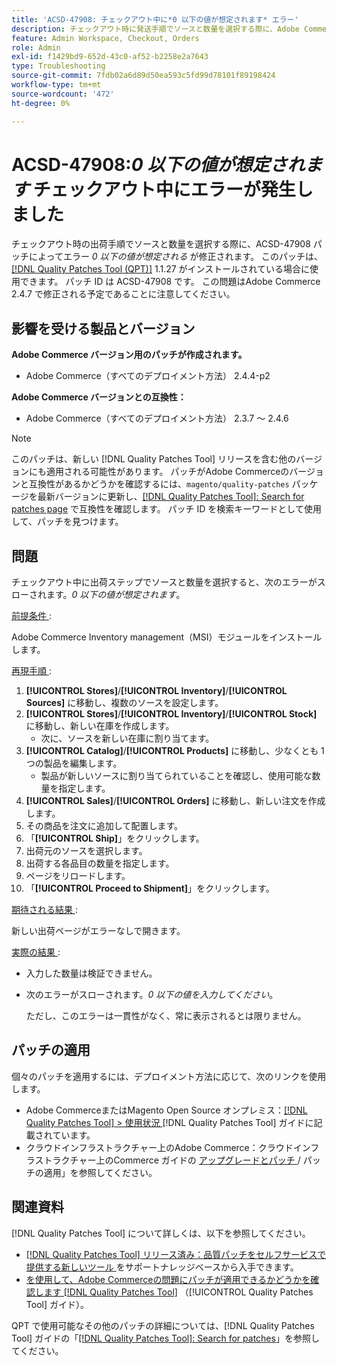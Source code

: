 ```yaml
---
title: 'ACSD-47908: チェックアウト中に*0 以下の値が想定されます* エラー'
description: チェックアウト時に発送手順でソースと数量を選択する際に、Adobe Commerceエラー*0 以下の値が想定されます*を修正するために ACSD-47908 パッチを適用してください。
feature: Admin Workspace, Checkout, Orders
role: Admin
exl-id: f1429bd9-652d-43c0-af52-b2258e2a7643
type: Troubleshooting
source-git-commit: 7fdb02a6d89d50ea593c5fd99d78101f89198424
workflow-type: tm+mt
source-wordcount: '472'
ht-degree: 0%

---
```


# ACSD-47908:*0 以下の値が想定されます* チェックアウト中にエラーが発生しました

チェックアウト時の出荷手順でソースと数量を選択する際に、ACSD-47908 パッチによってエラー *0 以下の値が想定される* が修正されます。 このパッチは、[[!DNL Quality Patches Tool (QPT)]](https://experienceleague.adobe.com/en/docs/commerce-operations/tools/quality-patches-tool/quality-patches-tool-to-self-serve-quality-patches) 1.1.27 がインストールされている場合に使用できます。 パッチ ID は ACSD-47908 です。 この問題はAdobe Commerce 2.4.7 で修正される予定であることに注意してください。

## 影響を受ける製品とバージョン

**Adobe Commerce バージョン用のパッチが作成されます。**

* Adobe Commerce（すべてのデプロイメント方法） 2.4.4-p2

**Adobe Commerce バージョンとの互換性：**

* Adobe Commerce（すべてのデプロイメント方法） 2.3.7 ～ 2.4.6

>[!NOTE]
>
>このパッチは、新しい [!DNL Quality Patches Tool] リリースを含む他のバージョンにも適用される可能性があります。 パッチがAdobe Commerceのバージョンと互換性があるかどうかを確認するには、`magento/quality-patches` パッケージを最新バージョンに更新し、[[!DNL Quality Patches Tool]: Search for patches page](https://experienceleague.adobe.com/tools/commerce-quality-patches/index.html) で互換性を確認します。 パッチ ID を検索キーワードとして使用して、パッチを見つけます。

## 問題

チェックアウト中に出荷ステップでソースと数量を選択すると、次のエラーがスローされます。*0 以下の値が想定されます*。

<u> 前提条件 </u>:

Adobe Commerce Inventory management（MSI）モジュールをインストールします。

<u> 再現手順 </u>:

1. **[!UICONTROL Stores]**/**[!UICONTROL Inventory]**/**[!UICONTROL Sources]** に移動し、複数のソースを設定します。
1. **[!UICONTROL Stores]**/**[!UICONTROL Inventory]**/**[!UICONTROL Stock]** に移動し、新しい在庫を作成します。
   * 次に、ソースを新しい在庫に割り当てます。
1. **[!UICONTROL Catalog]**/**[!UICONTROL Products]** に移動し、少なくとも 1 つの製品を編集します。
   * 製品が新しいソースに割り当てられていることを確認し、使用可能な数量を指定します。
1. **[!UICONTROL Sales]**/**[!UICONTROL Orders]** に移動し、新しい注文を作成します。
1. その商品を注文に追加して配置します。
1. 「**[!UICONTROL Ship]**」をクリックします。
1. 出荷元のソースを選択します。
1. 出荷する各品目の数量を指定します。
1. ページをリロードします。
1. 「**[!UICONTROL Proceed to Shipment]**」をクリックします。

<u> 期待される結果 </u>:

新しい出荷ページがエラーなしで開きます。

<u> 実際の結果 </u>:

* 入力した数量は検証できません。
* 次のエラーがスローされます。*0 以下の値を入力してください*。

  ただし、このエラーは一貫性がなく、常に表示されるとは限りません。

## パッチの適用

個々のパッチを適用するには、デプロイメント方法に応じて、次のリンクを使用します。

* Adobe CommerceまたはMagento Open Source オンプレミス：[[!DNL Quality Patches Tool] > 使用状況 ](/help/tools/quality-patches-tool/usage.md)[!DNL Quality Patches Tool] ガイドに記載されています。
* クラウドインフラストラクチャー上のAdobe Commerce：クラウドインフラストラクチャー上のCommerce ガイドの [ アップグレードとパッチ ](https://experienceleague.adobe.com/docs/commerce-cloud-service/user-guide/develop/upgrade/apply-patches.html)/ パッチの適用」を参照してください。

## 関連資料

[!DNL Quality Patches Tool] について詳しくは、以下を参照してください。

* [[!DNL Quality Patches Tool]  リリース済み：品質パッチをセルフサービスで提供する新しいツール ](https://experienceleague.adobe.com/en/docs/commerce-operations/tools/quality-patches-tool/quality-patches-tool-to-self-serve-quality-patches) をサポートナレッジベースから入手できます。
* [ を使用して、Adobe Commerceの問題にパッチが適用できるかどうかを確認します  [!DNL Quality Patches Tool]](/help/tools/quality-patches-tool/patches-available-in-qpt/check-patch-for-magento-issue-with-magento-quality-patches.md) （[!UICONTROL Quality Patches Tool] ガイド）。


QPT で使用可能なその他のパッチの詳細については、[!DNL Quality Patches Tool] ガイドの「[[!DNL Quality Patches Tool]: Search for patches](https://experienceleague.adobe.com/tools/commerce-quality-patches/index.html)」を参照してください。
